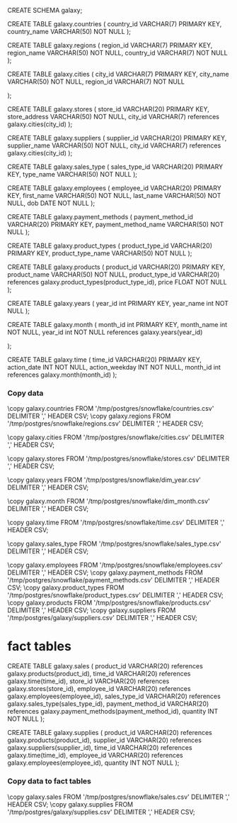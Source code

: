 CREATE SCHEMA galaxy;

CREATE TABLE galaxy.countries (
country_id VARCHAR(7) PRIMARY KEY,
country_name VARCHAR(50) NOT NULL
);

CREATE TABLE galaxy.regions (
region_id VARCHAR(7) PRIMARY KEY,
region_name VARCHAR(50) NOT NULL,
country_id VARCHAR(7) NOT NULL
);

CREATE TABLE galaxy.cities (
city_id VARCHAR(7) PRIMARY KEY,
city_name VARCHAR(50) NOT NULL,
region_id VARCHAR(7) NOT NULL

);

CREATE TABLE galaxy.stores (
store_id VARCHAR(20) PRIMARY KEY,
store_address VARCHAR(50) NOT NULL,
city_id VARCHAR(7) references galaxy.cities(city_id)
);

CREATE TABLE galaxy.suppliers (
supplier_id VARCHAR(20) PRIMARY KEY,
supplier_name VARCHAR(50) NOT NULL,
city_id VARCHAR(7) references galaxy.cities(city_id)
);

CREATE TABLE galaxy.sales_type (
sales_type_id VARCHAR(20) PRIMARY KEY,
type_name VARCHAR(50) NOT NULL
);

CREATE TABLE galaxy.employees (
employee_id VARCHAR(20) PRIMARY KEY,
first_name VARCHAR(50) NOT NULL,
last_name VARCHAR(50) NOT NULL,
dob DATE NOT NULL
);

CREATE TABLE galaxy.payment_methods (
payment_method_id VARCHAR(20) PRIMARY KEY,
payment_method_name VARCHAR(50) NOT NULL
);

CREATE TABLE galaxy.product_types (
product_type_id VARCHAR(20) PRIMARY KEY,
product_type_name VARCHAR(50) NOT NULL
);

CREATE TABLE galaxy.products (
product_id VARCHAR(20) PRIMARY KEY,
product_name VARCHAR(50) NOT NULL,
product_type_id VARCHAR(20) references galaxy.product_types(product_type_id),
price FLOAT NOT NULL
);

CREATE TABLE galaxy.years (
year_id int PRIMARY KEY,
year_name int NOT NULL
);

CREATE TABLE galaxy.month (
month_id int PRIMARY KEY,
month_name int NOT NULL,
year_id int NOT NULL references galaxy.years(year_id)

);

CREATE TABLE galaxy.time (
time_id VARCHAR(20) PRIMARY KEY,
action_date INT NOT NULL,
action_weekday INT NOT NULL,
month_id int references galaxy.month(month_id)
);

### Copy data
\copy galaxy.countries FROM '/tmp/postgres/snowflake/countries.csv' DELIMITER ',' HEADER CSV;
\copy galaxy.regions FROM '/tmp/postgres/snowflake/regions.csv' DELIMITER ',' HEADER CSV;

\copy galaxy.cities FROM '/tmp/postgres/snowflake/cities.csv' DELIMITER ',' HEADER CSV;

\copy galaxy.stores FROM '/tmp/postgres/snowflake/stores.csv' DELIMITER ',' HEADER CSV;

\copy galaxy.years FROM '/tmp/postgres/snowflake/dim_year.csv' DELIMITER ',' HEADER CSV;

\copy galaxy.month FROM '/tmp/postgres/snowflake/dim_month.csv' DELIMITER ',' HEADER CSV;

\copy galaxy.time FROM '/tmp/postgres/snowflake/time.csv' DELIMITER ',' HEADER CSV;


\copy galaxy.sales_type FROM '/tmp/postgres/snowflake/sales_type.csv' DELIMITER ',' HEADER CSV;

\copy galaxy.employees FROM '/tmp/postgres/snowflake/employees.csv' DELIMITER ',' HEADER CSV;
\copy galaxy.payment_methods FROM '/tmp/postgres/snowflake/payment_methods.csv' DELIMITER ',' HEADER CSV;
\copy galaxy.product_types FROM '/tmp/postgres/snowflake/product_types.csv' DELIMITER ',' HEADER CSV;
\copy galaxy.products FROM '/tmp/postgres/snowflake/products.csv' DELIMITER ',' HEADER CSV;
\copy galaxy.suppliers FROM '/tmp/postgres/galaxy/suppliers.csv' DELIMITER ',' HEADER CSV;

# fact tables
CREATE TABLE galaxy.sales (
product_id VARCHAR(20) references galaxy.products(product_id),
time_id VARCHAR(20) references galaxy.time(time_id),
store_id VARCHAR(20) references galaxy.stores(store_id),
employee_id VARCHAR(20) references galaxy.employees(employee_id),
sales_type_id VARCHAR(20) references galaxy.sales_type(sales_type_id),
payment_method_id VARCHAR(20) references galaxy.payment_methods(payment_method_id),
quantity INT NOT NULL
);

CREATE TABLE galaxy.supplies (
product_id VARCHAR(20) references galaxy.products(product_id),
supplier_id VARCHAR(20) references galaxy.suppliers(supplier_id),
time_id VARCHAR(20) references galaxy.time(time_id),
employee_id VARCHAR(20) references galaxy.employees(employee_id),
quantity INT NOT NULL
);

### Copy data to fact tables
\copy galaxy.sales FROM '/tmp/postgres/snowflake/sales.csv' DELIMITER ',' HEADER CSV;
\copy galaxy.supplies FROM '/tmp/postgres/galaxy/supplies.csv' DELIMITER ',' HEADER CSV;


